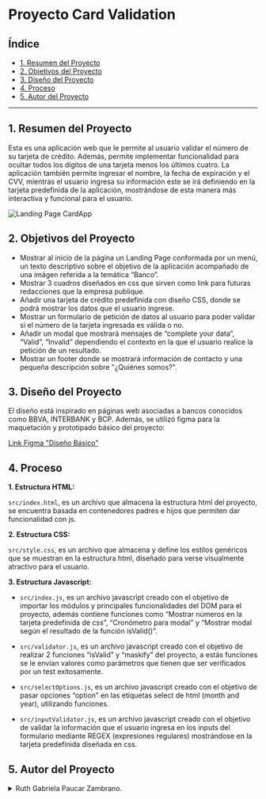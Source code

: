 # Proyecto Card Validation

## Índice

* [1. Resumen del Proyecto](#1-resumen-del-proyecto)
* [2. Objetivos del Proyecto](#2-objetivos-del-proyecto)
* [3. Diseño del Proyecto](#3-diseño-del-proyecto)
* [4. Proceso](#4-proceso)
* [5. Autor del Proyecto](#5-autor-del-proyecto)

***

## 1. Resumen del Proyecto
Esta es una aplicación web que le permite al usuario validar el número de su tarjeta de crédito. Además, permite implementar funcionalidad para ocultar todos los dígitos de una tarjeta menos los últimos cuatro. La aplicación también permite ingresar el nombre, la fecha de expiración y el CVV, mientras el usuario ingresa su información este se irá definiendo en la tarjeta predefinida de la aplicación, mostrándose de esta manera más interactiva y funcional para el usuario. 

![Landing Page CardApp](https://i.imgur.com/4IUJMMz.png)



## 2. Objetivos del Proyecto

* Mostrar al inicio de la página un Landing Page conformada por un menú, un texto descriptivo sobre el objetivo de la aplicación acompañado de una imágen referida a la temática “Banco”.
* Mostrar 3 cuadros diseñados en css que sirven como link para futuras redacciones que la empresa publique.
* Añadir una tarjeta de crédito predefinida con diseño CSS, donde se podrá mostrar los datos que el usuario ingrese.
* Mostrar un formulario de petición de datos al usuario para poder validar si el número de la tarjeta ingresada es válida o no.
* Añadir un modal que mostrará mensajes de “complete your data”, “Valid”, “Invalid” dependiendo el contexto en la que el usuario realice la petición de un resultado.
* Mostrar un footer donde se mostrará información de contacto y una pequeña descripción sobre "¿Quiénes somos?".


## 3. Diseño del Proyecto

El diseño está inspirado en páginas web asociadas a bancos conocidos como BBVA, INTERBANK y BCP. Además, se utilizó figma para la maquetación y prototipado básico del proyecto:

[Link Figma "Diseño Básico"](https://www.figma.com/file/DMUBzOeUXG1tZZ7NDof6AV/GABRIELA-ZAMBRANO's-team-library?node-id=0%3A1)


## 4. Proceso

**1. Estructura HTML:**  

  `src/index.html`, es un archivo que almacena la estructura html del proyecto, se encuentra basada en contenedores padres e hijos que permiten dar funcionalidad con js.

**2. Estructura CSS:**  

  `src/style.css`, es un archivo que almacena y define los estilos genéricos que se muestran en la estructura html, diseñado para verse visualmente atractivo para el usuario.

**3. Estructura Javascript:**  

  * `src/index.js`, es un archivo javascript creado con el objetivo de importar los módulos y principales funcionalidades del DOM para el proyecto, además contiene funciones como “Mostrar números en la tarjeta predefinida de css”, “Cronómetro para modal” y “Mostrar modal según el resultado de la función isValid()”.  

  * `src/validator.js`, es un archivo javascript creado con el objetivo de realizar 2 funciones “isValid” y “maskify” del proyecto, a estás funciones se le envían valores como parámetros que tienen que ser verificados por un test exitosamente.  

  * `src/selectOptions.js`, es un archivo javascript creado con el objetivo de pasar opciones “option” en las etiquetas select de html (month and year), utilizando funciones.

  * `src/inputValidator.js`, es un archivo javascript creado con el objetivo de validar la información que el usuario ingresa en los inputs del formulario mediante REGEX (expresiones regulares) mostrándose en la tarjeta predefinida diseñada en css.

## 5. Autor del Proyecto

  <details><summary>Ruth Gabriela Paucar Zambrano.</summary><p>

***
